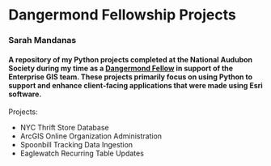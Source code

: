# Dangermond Fellowship Projects
### Sarah Mandanas
#### A repository of my Python projects completed at the National Audubon Society during my time as a [Dangermond Fellow](https://gis.audubon.org/dangermondfellowship/) in support of the Enterprise GIS team. These projects primarily focus on using Python to support and enhance client-facing applications that were made using Esri software.

Projects:
+ NYC Thrift Store Database
+ ArcGIS Online Organization Administration
+ Spoonbill Tracking Data Ingestion
+ Eaglewatch Recurring Table Updates
